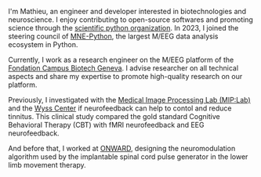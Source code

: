 I'm Mathieu, an engineer and developer interested in biotechnologies and
neuroscience. I enjoy contributing to open-source softwares and promoting science
through the [scientific python organization](https://scientific-python.org/). In 2023, I
joined the steering council of [MNE-Python](https://mne.tools), the largest M/EEG data
analysis ecosystem in Python.

Currently, I work as a research engineer on the M/EEG platform of the
[Fondation Campus Biotech Geneva](https://hnp.fcbg.ch/). I advise researcher on all
technical aspects and share my expertise to promote high-quality research on our
platform.

Previously, I investigated with the
[Medical Image Processing Lab (MIP:Lab)](https://miplab.epfl.ch/) and the
[Wyss Center](https://wysscenter.ch/) if neurofeedback can help to contol and reduce
tinnitus. This clinical study compared the gold standard Cognitive Behavioral Therapy
(CBT) with fMRI neurofeedback and EEG neurofeedback.

And before that, I worked at [ONWARD](https://www.onwd.com/), designing the
neuromodulation algorithm used by the implantable spinal cord pulse generator in the
lower limb movement therapy.

